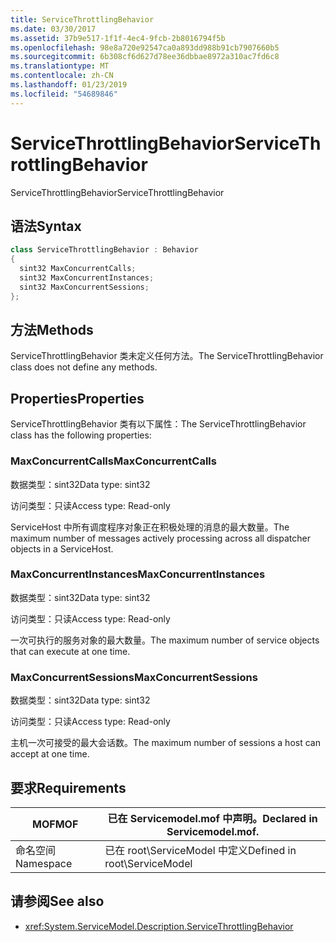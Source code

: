 ```yaml
---
title: ServiceThrottlingBehavior
ms.date: 03/30/2017
ms.assetid: 37b9e517-1f1f-4ec4-9fcb-2b8016794f5b
ms.openlocfilehash: 98e8a720e92547ca0a893dd988b91cb7907660b5
ms.sourcegitcommit: 6b308cf6d627d78ee36dbbae8972a310ac7fd6c8
ms.translationtype: MT
ms.contentlocale: zh-CN
ms.lasthandoff: 01/23/2019
ms.locfileid: "54689846"
---
```

# <a name="servicethrottlingbehavior"></a><span data-ttu-id="cb22f-102">ServiceThrottlingBehavior</span><span class="sxs-lookup"><span data-stu-id="cb22f-102">ServiceThrottlingBehavior</span></span>
<span data-ttu-id="cb22f-103">ServiceThrottlingBehavior</span><span class="sxs-lookup"><span data-stu-id="cb22f-103">ServiceThrottlingBehavior</span></span>  
  
## <a name="syntax"></a><span data-ttu-id="cb22f-104">语法</span><span class="sxs-lookup"><span data-stu-id="cb22f-104">Syntax</span></span>  
  
```csharp  
class ServiceThrottlingBehavior : Behavior  
{  
  sint32 MaxConcurrentCalls;  
  sint32 MaxConcurrentInstances;  
  sint32 MaxConcurrentSessions;  
};  
```  
  
## <a name="methods"></a><span data-ttu-id="cb22f-105">方法</span><span class="sxs-lookup"><span data-stu-id="cb22f-105">Methods</span></span>  
 <span data-ttu-id="cb22f-106">ServiceThrottlingBehavior 类未定义任何方法。</span><span class="sxs-lookup"><span data-stu-id="cb22f-106">The ServiceThrottlingBehavior class does not define any methods.</span></span>  
  
## <a name="properties"></a><span data-ttu-id="cb22f-107">Properties</span><span class="sxs-lookup"><span data-stu-id="cb22f-107">Properties</span></span>  
 <span data-ttu-id="cb22f-108">ServiceThrottlingBehavior 类有以下属性：</span><span class="sxs-lookup"><span data-stu-id="cb22f-108">The ServiceThrottlingBehavior class has the following properties:</span></span>  
  
### <a name="maxconcurrentcalls"></a><span data-ttu-id="cb22f-109">MaxConcurrentCalls</span><span class="sxs-lookup"><span data-stu-id="cb22f-109">MaxConcurrentCalls</span></span>  
 <span data-ttu-id="cb22f-110">数据类型：sint32</span><span class="sxs-lookup"><span data-stu-id="cb22f-110">Data type: sint32</span></span>  
  
 <span data-ttu-id="cb22f-111">访问类型：只读</span><span class="sxs-lookup"><span data-stu-id="cb22f-111">Access type: Read-only</span></span>  
  
 <span data-ttu-id="cb22f-112">ServiceHost 中所有调度程序对象正在积极处理的消息的最大数量。</span><span class="sxs-lookup"><span data-stu-id="cb22f-112">The maximum number of messages actively processing across all dispatcher objects in a ServiceHost.</span></span>  
  
### <a name="maxconcurrentinstances"></a><span data-ttu-id="cb22f-113">MaxConcurrentInstances</span><span class="sxs-lookup"><span data-stu-id="cb22f-113">MaxConcurrentInstances</span></span>  
 <span data-ttu-id="cb22f-114">数据类型：sint32</span><span class="sxs-lookup"><span data-stu-id="cb22f-114">Data type: sint32</span></span>  
  
 <span data-ttu-id="cb22f-115">访问类型：只读</span><span class="sxs-lookup"><span data-stu-id="cb22f-115">Access type: Read-only</span></span>  
  
 <span data-ttu-id="cb22f-116">一次可执行的服务对象的最大数量。</span><span class="sxs-lookup"><span data-stu-id="cb22f-116">The maximum number of service objects that can execute at one time.</span></span>  
  
### <a name="maxconcurrentsessions"></a><span data-ttu-id="cb22f-117">MaxConcurrentSessions</span><span class="sxs-lookup"><span data-stu-id="cb22f-117">MaxConcurrentSessions</span></span>  
 <span data-ttu-id="cb22f-118">数据类型：sint32</span><span class="sxs-lookup"><span data-stu-id="cb22f-118">Data type: sint32</span></span>  
  
 <span data-ttu-id="cb22f-119">访问类型：只读</span><span class="sxs-lookup"><span data-stu-id="cb22f-119">Access type: Read-only</span></span>  
  
 <span data-ttu-id="cb22f-120">主机一次可接受的最大会话数。</span><span class="sxs-lookup"><span data-stu-id="cb22f-120">The maximum number of sessions a host can accept at one time.</span></span>  
  
## <a name="requirements"></a><span data-ttu-id="cb22f-121">要求</span><span class="sxs-lookup"><span data-stu-id="cb22f-121">Requirements</span></span>  
  
|<span data-ttu-id="cb22f-122">MOF</span><span class="sxs-lookup"><span data-stu-id="cb22f-122">MOF</span></span>|<span data-ttu-id="cb22f-123">已在 Servicemodel.mof 中声明。</span><span class="sxs-lookup"><span data-stu-id="cb22f-123">Declared in Servicemodel.mof.</span></span>|  
|---------|-----------------------------------|  
|<span data-ttu-id="cb22f-124">命名空间</span><span class="sxs-lookup"><span data-stu-id="cb22f-124">Namespace</span></span>|<span data-ttu-id="cb22f-125">已在 root\ServiceModel 中定义</span><span class="sxs-lookup"><span data-stu-id="cb22f-125">Defined in root\ServiceModel</span></span>|  
  
## <a name="see-also"></a><span data-ttu-id="cb22f-126">请参阅</span><span class="sxs-lookup"><span data-stu-id="cb22f-126">See also</span></span>
- <xref:System.ServiceModel.Description.ServiceThrottlingBehavior>
